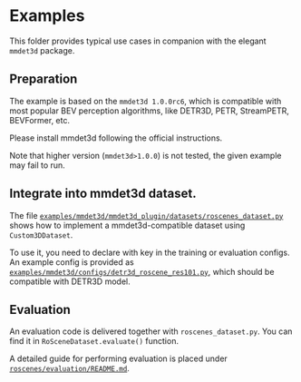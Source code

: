 # Examples
This folder provides typical use cases in companion with the elegant `mmdet3d` package.

## Preparation
The example is based on the `mmdet3d 1.0.0rc6`, which is compatible with most popular BEV perception algorithms, like DETR3D, PETR, StreamPETR, BEVFormer, etc.

Please install mmdet3d following the official instructions.

Note that higher version (`mmdet3d>1.0.0`) is not tested, the given example may fail to run.

## Integrate into mmdet3d dataset.
The file [`examples/mmdet3d/mmdet3d_plugin/datasets/roscenes_dataset.py`](mmdet3d/mmdet3d_plugin/datasets/roscenes_dataset.py) shows how to implement a mmdet3d-compatible dataset using `Custom3DDataset`.

To use it, you need to declare with key in the training or evaluation configs. An example config is provided as [`examples/mmdet3d/configs/detr3d_roscene_res101.py`](mmdet3d/configs/detr3d_roscene_res101.py), which should be compatible with DETR3D model.

## Evaluation
An evaluation code is delivered together with `roscenes_dataset.py`. You can find it in `RoSceneDataset.evaluate()` function.

A detailed guide for performing evaluation is placed under [`roscenes/evaluation/README.md`](/roscenes/evaluation/README.md).